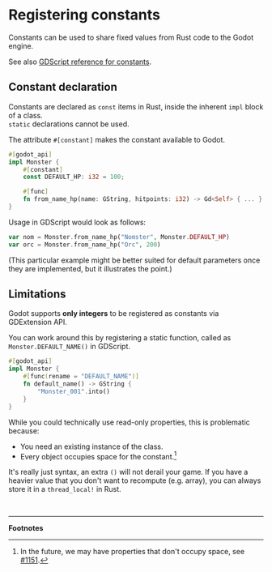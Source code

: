 <!--
  ~ Copyright (c) godot-rust; Bromeon and contributors.
  ~ This Source Code Form is subject to the terms of the Mozilla Public
  ~ License, v. 2.0. If a copy of the MPL was not distributed with this
  ~ file, You can obtain one at https://mozilla.org/MPL/2.0/.
-->

# Registering constants

Constants can be used to share fixed values from Rust code to the Godot engine.

See also [GDScript reference for constants][godot-gdscript-constants].


## Constant declaration

Constants are declared as `const` items in Rust, inside the inherent `impl` block of a class.  
`static` declarations cannot be used.

The attribute `#[constant]` makes the constant available to Godot.

```rust
#[godot_api]
impl Monster {
    #[constant]
    const DEFAULT_HP: i32 = 100;

    #[func]
    fn from_name_hp(name: GString, hitpoints: i32) -> Gd<Self> { ... }
}
```

Usage in GDScript would look as follows:

```php
var nom = Monster.from_name_hp("Nomster", Monster.DEFAULT_HP)
var orc = Monster.from_name_hp("Orc", 200)
```

(This particular example might be better suited for default parameters once they are implemented, but it illustrates the point.)


## Limitations

Godot supports **only integers** to be registered as constants via GDExtension API.

You can work around this by registering a static function, called as `Monster.DEFAULT_NAME()` in GDScript.

```rust
#[godot_api]
impl Monster {
    #[func(rename = "DEFAULT_NAME")]
    fn default_name() -> GString {
        "Monster_001".into()
    }
}
```

While you could technically use read-only properties, this is problematic because:

- You need an existing instance of the class.
- Every object occupies space for the constant.[^zst-properties]

It's really just syntax, an extra `()` will not derail your game. If you have a heavier value that you don't want to recompute (e.g. array),
you can always store it in a `thread_local!` in Rust.


[godot-gdscript-constants]: https://docs.godotengine.org/en/stable/tutorials/scripting/gdscript/gdscript_basics.html#constants
[issue-1151]: https://github.com/godot-rust/gdext/issues/1151

<br>

---

**Footnotes**

[^zst-properties]: In the future, we may have properties that don't occupy space, see [#1151][issue-1151].
